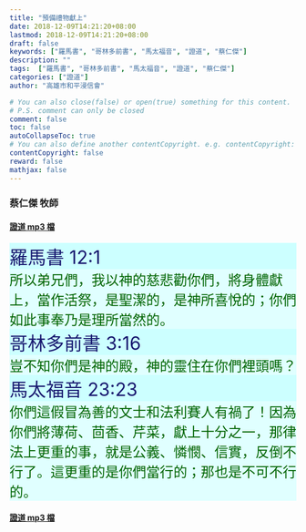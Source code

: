 ```yaml
---
title: "預備禮物獻上"
date: 2018-12-09T14:21:20+08:00
lastmod: 2018-12-09T14:21:20+08:00
draft: false
keywords: ["羅馬書", "哥林多前書", "馬太福音", "證道", "蔡仁傑"]
description: ""
tags:  ["羅馬書", "哥林多前書", "馬太福音", "證道", "蔡仁傑"]
categories: ["證道"]
author: "高雄市和平浸信會"

# You can also close(false) or open(true) something for this content.
# P.S. comment can only be closed
comment: false
toc: false
autoCollapseToc: true
# You can also define another contentCopyright. e.g. contentCopyright: "This is another copyright."
contentCopyright: false
reward: false
mathjax: false
---
```


### 蔡仁傑 牧師

#### [證道 mp3 檔](/mp3-s/s20181209.mp3 "預備禮物獻上")

<div
style="background-color:#CCFFFF"><font size="6", color="#191970">
羅馬書 12:1
</font>
</div>

<div
style="background-color:#E0FFFF"><font size="5", color="#006400">
所以弟兄們，我以神的慈悲勸你們，將身體獻上，當作活祭，是聖潔的，是神所喜悅的；你們如此事奉乃是理所當然的。
</font>
</div>

<div
style="background-color:#CCFFFF"><font size="6", color="#191970">
哥林多前書 3:16
</font>
</div>

<div
style="background-color:#E0FFFF"><font size="5", color="#006400">
豈不知你們是神的殿，神的靈住在你們裡頭嗎？
</font>
</div>

<div
style="background-color:#CCFFFF"><font size="6", color="#191970">
馬太福音 23:23
</font>
</div>

<div
style="background-color:#E0FFFF"><font size="5", color="#006400">
你們這假冒為善的文士和法利賽人有禍了！因為你們將薄荷、茴香、芹菜，獻上十分之一，那律法上更重的事，就是公義、憐憫、信實，反倒不行了。這更重的是你們當行的；那也是不可不行的。
</font>
</div>

#### [證道 mp3 檔](/mp3-s/s20181209.mp3 "預備禮物獻上")